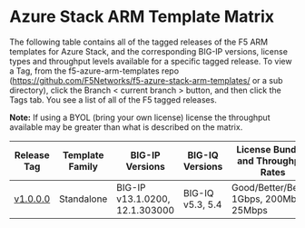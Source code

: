 # Azure Stack ARM Template Matrix

The following table contains all of the tagged releases of the F5 ARM templates for Azure Stack, and the corresponding BIG-IP versions, license types and throughput levels available for a specific tagged release.  To view a Tag, from the f5-azure-arm-templates repo (https://github.com/F5Networks/f5-azure-stack-arm-templates/ or a sub directory), click the Branch < current branch > button, and then click the Tags tab.  You see a list of all of the F5 tagged releases.

**Note:** If using a BYOL (bring your own license) license the throughput available may be greater than what is described on the matrix.

| Release Tag | Template Family | BIG-IP Versions | BIG-IQ Versions |License Bundles and Throughput Rates |
| --- | --- | --- | --- | --- |
| [v1.0.0.0](https://github.com/F5Networks/f5-azure-arm-templates/releases/tag/v1.0.0.0) | Standalone | BIG-IP v13.1.0200, 12.1.303000 | BIG-IQ v5.3, 5.4 | Good/Better/Best*: 1Gbps, 200Mbps, 25Mbps |
